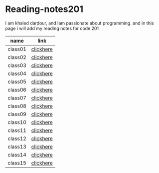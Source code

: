 # Reading-notes201
I am khaled dardour, and Iam passionate about programming. and in this page i will add my reading notes for code 201

| name   |      link      |
|----------|:-------------:|
| class01 |  [clickhere](https://khaledbassam424.github.io/Reading-notes201/class01prep) |
| class02 |  [clickhere](https://khaledbassam424.github.io/Reading-notes201/class-02) |
| class03 |  [clickhere](https://khaledbassam424.github.io/Reading-notes201/class-033) |
| class04 |  [clickhere](https://khaledbassam424.github.io/Reading-notes201/class-04) |
| class05 |  [clickhere]() |
| class06 |  [clickhere]() |
| class07 |  [clickhere]() |
| class08 |  [clickhere]() |
| class09 |  [clickhere]() |
| class10 |  [clickhere]() |
| class11 |  [clickhere]() |
| class12 |  [clickhere]() |
| class13 |  [clickhere]() |
| class14 |  [clickhere]() |
| class15 |  [clickhere]() |
